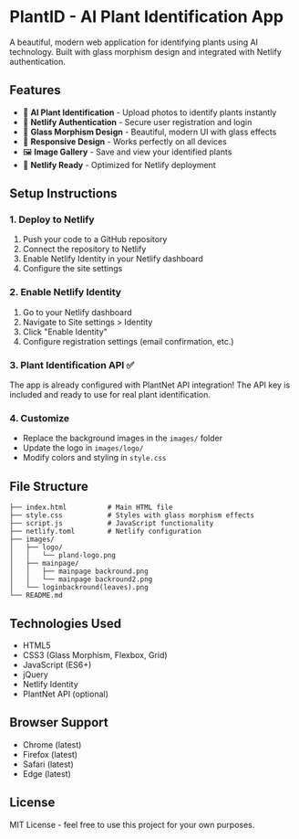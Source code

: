 # PlantID - AI Plant Identification App

A beautiful, modern web application for identifying plants using AI technology. Built with glass morphism design and integrated with Netlify authentication.

## Features

- 🌱 **AI Plant Identification** - Upload photos to identify plants instantly
- 🔐 **Netlify Authentication** - Secure user registration and login
- 🎨 **Glass Morphism Design** - Beautiful, modern UI with glass effects
- 📱 **Responsive Design** - Works perfectly on all devices
- 🖼️ **Image Gallery** - Save and view your identified plants
- 🚀 **Netlify Ready** - Optimized for Netlify deployment

## Setup Instructions

### 1. Deploy to Netlify

1. Push your code to a GitHub repository
2. Connect the repository to Netlify
3. Enable Netlify Identity in your Netlify dashboard
4. Configure the site settings

### 2. Enable Netlify Identity

1. Go to your Netlify dashboard
2. Navigate to Site settings > Identity
3. Click "Enable Identity"
4. Configure registration settings (email confirmation, etc.)

### 3. Plant Identification API ✅

The app is already configured with PlantNet API integration! The API key is included and ready to use for real plant identification.

### 4. Customize

- Replace the background images in the `images/` folder
- Update the logo in `images/logo/`
- Modify colors and styling in `style.css`

## File Structure

```
├── index.html          # Main HTML file
├── style.css           # Styles with glass morphism effects
├── script.js           # JavaScript functionality
├── netlify.toml        # Netlify configuration
├── images/
│   ├── logo/
│   │   └── pland-logo.png
│   ├── mainpage/
│   │   ├── mainpage backround.png
│   │   └── mainpage backround2.png
│   └── loginbackround(leaves).png
└── README.md
```

## Technologies Used

- HTML5
- CSS3 (Glass Morphism, Flexbox, Grid)
- JavaScript (ES6+)
- jQuery
- Netlify Identity
- PlantNet API (optional)

## Browser Support

- Chrome (latest)
- Firefox (latest)
- Safari (latest)
- Edge (latest)

## License

MIT License - feel free to use this project for your own purposes.
